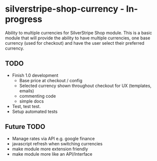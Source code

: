 # silverstripe-shop-currency - In-progress
Ability to multiple currencies for SilverStripe Shop module.
This is a basic module that will provide the ability to have multiple currencies, one base currency (used for checkout) and have the user select their preferred currency.

## TODO
* Finish 1.0 development
  * Base price at checkout / config
  * Selected currency shown throughout checkout for UX (templates, emails)
  * commenting code
  * simple docs
* Test, test test.
* Setup automated tests

## Future TODO
* Manage rates via API e.g. google finance
* javascript refresh when switching currencies
* make module more extension friendly
* make module more like an API/Interface
